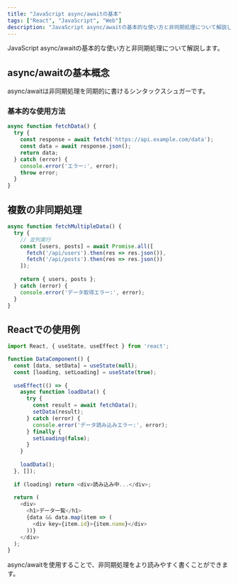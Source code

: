 ```yaml
---
title: "JavaScript async/awaitの基本"
tags: ["React", "JavaScript", "Web"]
description: "JavaScript async/awaitの基本的な使い方と非同期処理について解説します。"
---
```


JavaScript async/awaitの基本的な使い方と非同期処理について解説します。

## async/awaitの基本概念

async/awaitは非同期処理を同期的に書けるシンタックスシュガーです。

### 基本的な使用方法

```javascript
async function fetchData() {
  try {
    const response = await fetch('https://api.example.com/data');
    const data = await response.json();
    return data;
  } catch (error) {
    console.error('エラー:', error);
    throw error;
  }
}
```

## 複数の非同期処理

```javascript
async function fetchMultipleData() {
  try {
    // 並列実行
    const [users, posts] = await Promise.all([
      fetch('/api/users').then(res => res.json()),
      fetch('/api/posts').then(res => res.json())
    ]);
    
    return { users, posts };
  } catch (error) {
    console.error('データ取得エラー:', error);
  }
}
```

## Reactでの使用例

```javascript
import React, { useState, useEffect } from 'react';

function DataComponent() {
  const [data, setData] = useState(null);
  const [loading, setLoading] = useState(true);
  
  useEffect(() => {
    async function loadData() {
      try {
        const result = await fetchData();
        setData(result);
      } catch (error) {
        console.error('データ読み込みエラー:', error);
      } finally {
        setLoading(false);
      }
    }
    
    loadData();
  }, []);
  
  if (loading) return <div>読み込み中...</div>;
  
  return (
    <div>
      <h1>データ一覧</h1>
      {data && data.map(item => (
        <div key={item.id}>{item.name}</div>
      ))}
    </div>
  );
}
```

async/awaitを使用することで、非同期処理をより読みやすく書くことができます。